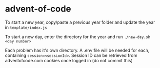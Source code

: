 # advent-of-code
To start a new year, copy/paste a previous year folder and update the year in `template/index.js`

To start a new day, enter the directory for the year and run `./new-day.sh <day number>`

Each problem has it's own directory. A .env file will be needed for each, containing `session=<sessionId>`. Session ID can be retrieved from adventofcode.com cookies once logged in (do not commit this)